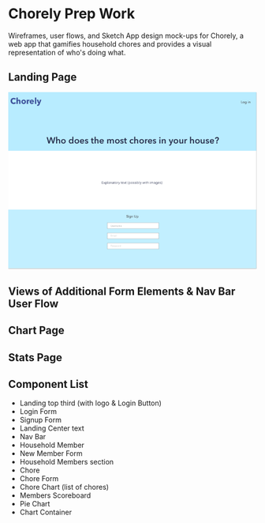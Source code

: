 # Chorely Prep Work
Wireframes, user flows, and Sketch App design mock-ups for Chorely, a web app that gamifies household chores and provides a visual representation of who's doing what.
## Landing Page
![alt text](/images/01_landing_desktop.png "Landing Page Wireframe")
## Views of Additional Form Elements & Nav Bar User Flow
## Chart Page
## Stats Page
## Component List
* Landing top third (with logo & Login Button)
* Login Form
* Signup Form
* Landing Center text
* Nav Bar
* Household Member
* New Member Form
* Household Members section
* Chore
* Chore Form
* Chore Chart (list of chores)
* Members Scoreboard
* Pie Chart
* Chart Container



